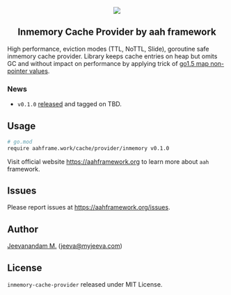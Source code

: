 <p align="center">
  <img src="https://cdn.aahframework.org/assets/img/aah-logo-64x64.png" />
  <h2 align="center">Inmemory Cache Provider by aah framework</h2>
</p>

High performance, eviction modes (TTL, NoTTL, Slide), goroutine safe inmemory cache provider. Library keeps cache entries on heap but omits GC and without impact on performance by applying trick of [go1.5 map non-pointer values](https://github.com/golang/go/issues/9477).

### News

  * `v0.1.0` [released](https://github.com/go-aah/inmemory-cache-provider/releases/latest) and tagged on TBD.

## Usage

```bash
# go.mod
require aahframe.work/cache/provider/inmemory v0.1.0
```

Visit official website https://aahframework.org to learn more about `aah` framework.

## Issues

Please report issues at https://aahframework.org/issues.

## Author

[Jeevanandam M.](https://github.com/jeevatkm) (jeeva@myjeeva.com)

## License

`inmemory-cache-provider` released under MIT License.


